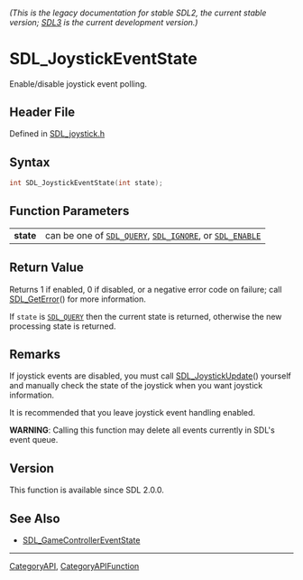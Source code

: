 ###### (This is the legacy documentation for stable SDL2, the current stable version; [SDL3](https://wiki.libsdl.org/SDL3/) is the current development version.)
# SDL_JoystickEventState

Enable/disable joystick event polling.

## Header File

Defined in [SDL_joystick.h](https://github.com/libsdl-org/SDL/blob/SDL2/include/SDL_joystick.h)

## Syntax

```c
int SDL_JoystickEventState(int state);

```

## Function Parameters

|               |                                                                                                   |
| ------------- | ------------------------------------------------------------------------------------------------- |
| **state**     | can be one of [`SDL_QUERY`](SDL_QUERY), [`SDL_IGNORE`](SDL_IGNORE), or [`SDL_ENABLE`](SDL_ENABLE) |

## Return Value

Returns 1 if enabled, 0 if disabled, or a negative error code on failure;
call [SDL_GetError](SDL_GetError)() for more information.

If `state` is [`SDL_QUERY`](SDL_QUERY) then the current state is returned,
otherwise the new processing state is returned.

## Remarks

If joystick events are disabled, you must call
[SDL_JoystickUpdate](SDL_JoystickUpdate)() yourself and manually check the
state of the joystick when you want joystick information.

It is recommended that you leave joystick event handling enabled.

**WARNING**: Calling this function may delete all events currently in SDL's
event queue.

## Version

This function is available since SDL 2.0.0.

## See Also

* [SDL_GameControllerEventState](SDL_GameControllerEventState)

----
[CategoryAPI](CategoryAPI), [CategoryAPIFunction](CategoryAPIFunction)

